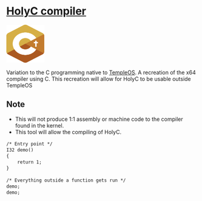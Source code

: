 # [HolyC compiler](https://github.com/Alistair-Bell/HolyC-Compiler)

<p align="centre">
<a target="blank"><img src=.github/holyc-logo.svg height="100" width="100" alt="HolyC" /></a>
</p>

Variation to the C programming native to [TempleOS](https://templeos.org/).
A recreation of the x64 compiler using C.
This recreation will allow for HolyC to be usable outside TempleOS

## Note
- This will not produce 1:1 assembly or machine code to the compiler found in the kernel.
- This tool will allow the compiling of HolyC.

```holyc
/* Entry point */
I32 demo()
{
    return 1; 
}

/* Everything outside a function gets run */
demo; 
demo;

```
